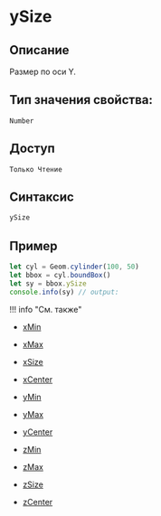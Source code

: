 # ySize

## Описание
Размер по оси Y.

## Тип значения свойства:
`Number`

## Доступ
`Только Чтение`

## Синтаксис
``` javascript
ySize
```
## Пример
``` javascript linenums="1"
let cyl = Geom.cylinder(100, 50)
let bbox = cyl.boundBox()
let sy = bbox.ySize
console.info(sy) // output:
```
!!! info "См. также"

- [xMin](./xMin.md)

- [xMax](./xMax.md)

- [xSize](./xSize.md)

- [xCenter](./xCenter.md)

- [yMin](./yMin.md)

- [yMax](./yMax.md)

- [yCenter](./yCenter.md)

- [zMin](./zMin.md)

- [zMax](./zMax.md)

- [zSize](./zSize.md)

- [zCenter](./zCenter.md)
